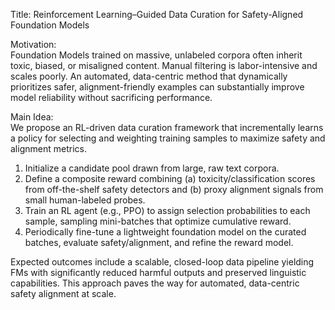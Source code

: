 Title: Reinforcement Learning–Guided Data Curation for Safety-Aligned Foundation Models

Motivation:  
Foundation Models trained on massive, unlabeled corpora often inherit toxic, biased, or misaligned content. Manual filtering is labor-intensive and scales poorly. An automated, data-centric method that dynamically prioritizes safer, alignment-friendly examples can substantially improve model reliability without sacrificing performance.

Main Idea:  
We propose an RL-driven data curation framework that incrementally learns a policy for selecting and weighting training samples to maximize safety and alignment metrics.  
1. Initialize a candidate pool drawn from large, raw text corpora.  
2. Define a composite reward combining (a) toxicity/classification scores from off-the-shelf safety detectors and (b) proxy alignment signals from small human-labeled probes.  
3. Train an RL agent (e.g., PPO) to assign selection probabilities to each sample, sampling mini-batches that optimize cumulative reward.  
4. Periodically fine-tune a lightweight foundation model on the curated batches, evaluate safety/alignment, and refine the reward model.  

Expected outcomes include a scalable, closed-loop data pipeline yielding FMs with significantly reduced harmful outputs and preserved linguistic capabilities. This approach paves the way for automated, data-centric safety alignment at scale.
